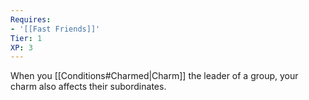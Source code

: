 ```yaml
---
Requires:
- '[[Fast Friends]]'
Tier: 1
XP: 3
---
```

When you [[Conditions#Charmed|Charm]] the leader of a group, your charm also affects their subordinates.